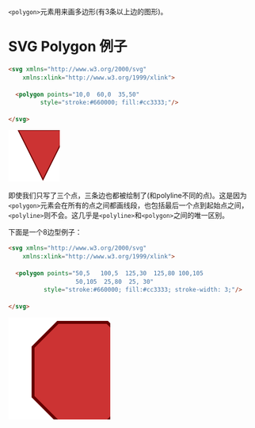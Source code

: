`<polygon>`元素用来画多边形(有3条以上边的图形)。

# SVG Polygon 例子

```HTML
<svg xmlns="http://www.w3.org/2000/svg"
    xmlns:xlink="http://www.w3.org/1999/xlink">

  <polygon points="10,0  60,0  35,50"
         style="stroke:#660000; fill:#cc3333;"/>

</svg>
```

![](./image/13-1.svg)

即使我们只写了三个点，三条边也都被绘制了(和polyline不同的点)。这是因为`<polygon>`元素会在所有的点之间都画线段，也包括最后一个点到起始点之间，`<polyline>`则不会。这几乎是`<polyline>`和`<polygon>`之间的唯一区别。


下面是一个8边型例子：

```HTML
<svg xmlns="http://www.w3.org/2000/svg"
    xmlns:xlink="http://www.w3.org/1999/xlink">

  <polygon points="50,5   100,5  125,30  125,80 100,105
                   50,105  25,80  25, 30"
          style="stroke:#660000; fill:#cc3333; stroke-width: 3;"/>

</svg>
```

![](./image/13-2.svg)


